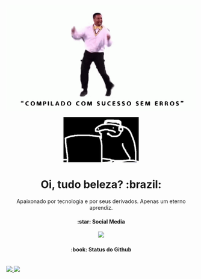 <p align="center"><img src="https://github.com/JonanthaW/JonanthaW/blob/master/compilado.gif#gh-light-mode-only" alt="Compilado com sucesso" width="550"/></p>
<p align="center"><img src="https://github.com/JonanthaW/JonanthaW/blob/master/logo.jpg#gh-dark-mode-only" alt="Compilado com sucesso" width="200"/></p>

<h1 align="center">Oi, tudo beleza? :brazil:</h1>
<p align="center">Apaixonado por tecnologia e por seus derivados. Apenas um eterno aprendiz.</p>

  <div align="center">
    <h4>:star: Social Media</h4>
    <a href="https://www.linkedin.com/in/jonanthaw/"><img src="https://img.shields.io/badge/LinkedIn-0077B5?style=for-the-badge&logo=linkedin&logoColor=white"></img></a>
  </div>


<div align="justify">
 <h4 align="center">:book: Status do Github</h4></br>
<a href="https://github.com/JonanthaW/github-readme-stats">
  <img src="https://github-readme-stats.vercel.app/api?username=JonanthaW&show_icons=true" />
</a>
<a href="https://github.com/JonanthaW/convoychat">
  <img src="https://github-readme-stats.vercel.app/api/top-langs/?username=JonanthaW" />
</a>
                                                                                     </div>
                                                                                    

<!--
**JonanthaW/JonanthaW** is a ✨ _special_ ✨ repository because its `README.md` (this file) appears on your GitHub profile.

---
